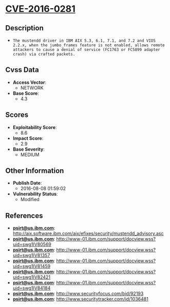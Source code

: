 
# [CVE-2016-0281](https://cve.mitre.org/cgi-bin/cvename.cgi?name=CVE-2016-0281)

## Description

- `The mustendd driver in IBM AIX 5.3, 6.1, 7.1, and 7.2 and VIOS 2.2.x, when the jumbo_frames feature is not enabled, allows remote attackers to cause a denial of service (FC1763 or FC5899 adapter crash) via crafted packets.`

## Cvss Data

- **Access Vector**:
  - NETWORK
- **Base Score**:
  - 4.3

## Scores

- **Exploitability Score**:
  - 8.6
- **Impact Score**:
  - 2.9
- **Base Severity**:
  - MEDIUM

## Other Information

- **Publish Date**:
  - 2016-08-08 01:59:02
- **Vulnerability Status**:
  - Modified

## References

- **psirt@us.ibm.com**: http://aix.software.ibm.com/aix/efixes/security/mustendd_advisory.asc
- **psirt@us.ibm.com**: http://www-01.ibm.com/support/docview.wss?uid=swg1IV80569
- **psirt@us.ibm.com**: http://www-01.ibm.com/support/docview.wss?uid=swg1IV81357
- **psirt@us.ibm.com**: http://www-01.ibm.com/support/docview.wss?uid=swg1IV81459
- **psirt@us.ibm.com**: http://www-01.ibm.com/support/docview.wss?uid=swg1IV82421
- **psirt@us.ibm.com**: http://www-01.ibm.com/support/docview.wss?uid=swg1IV84184
- **psirt@us.ibm.com**: http://www.securityfocus.com/bid/92193
- **psirt@us.ibm.com**: http://www.securitytracker.com/id/1036481
